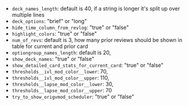 - `deck_names_length`: default is 40, if a string is longer it's split up over multiple lines
- `deck_options`: "brief" or "long"
- `hide_time_column_from_revlog`: "true" or "false"
- `highlight_colors`:   "true" or "false"
- `num_of_revs`:  default is 3,  how many prior reviews should be shown in table for current and prior card
- `optiongroup_names_length`: default is 20,
- `show_deck_names`: "true" or "false"
- `show_detailed_card_stats_for_current_card`:  "true" or "false"
- `thresholds__ivl_mod_color__lower`:  70,
- `thresholds__ivl_mod_color__upper`:  110,
- `thresholds__lapse_mod_color__lower`:  30, 
- `thresholds__lapse_mod_color__upper`:  70 
- `try_to_show_origvmod_scheduler`:  "true" or "false"
